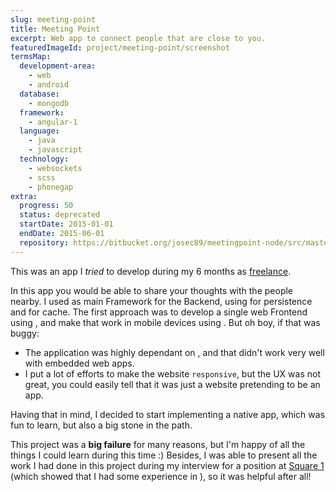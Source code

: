 ```yaml
---
slug: meeting-point
title: Meeting Point
excerpt: Web app to connect people that are close to you.
featuredImageId: project/meeting-point/screenshot
termsMap:
  development-area:
    - web
    - android
  database:
    - mongodb
  framework:
    - angular-1
  language:
    - java
    - javascript
  technology:
    - websockets
    - scss
    - phonegap
extra:
  progress: 50
  status: deprecated
  startDate: 2015-01-01
  endDate: 2015-06-01
  repository: https://bitbucket.org/josec89/meetingpoint-node/src/master/
---
```


This was an app I _tried_ to develop during my 6 months as [freelance](/career/freelance-2015).

In this app you would be able to share your thoughts with the people nearby. I used [](sailsjs) as main Framework for the Backend, using [](mongodb) for persistence and [](redis) for cache. The first approach was to develop a single web Frontend using [](angular-1), and make that work in mobile devices using [](phonegap). But oh boy, if that was buggy:

* The application was highly dependant on [](websockets), and that didn't work very well with embedded web apps.
* I put a lot of efforts to make the website `responsive`, but the UX was not great, you could easily tell that it was just a website pretending to be an app.

Having that in mind, I decided to start implementing a native [](android) app, which was fun to learn, but also a big stone in the path.

This project was a **big failure** for many reasons, but I'm happy of all the things I could learn during this time :) Besides, I was able to present all the work I had done in this project during my interview for a position at [Square 1](/career/square-1) (which showed that I had some experience in [](web)), so it was helpful after all!